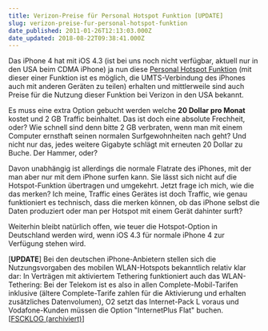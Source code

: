 ```yaml
---
title: Verizon-Preise für Personal Hotspot Funktion [UPDATE]
slug: verizon-preise-fur-personal-hotspot-funktion
date_published: 2011-01-26T12:13:03.000Z
date_updated: 2018-08-22T09:38:41.000Z
---
```


Das iPhone 4 hat mit iOS 4.3 (ist bei uns noch nicht verfügbar, aktuell nur in den USA beim CDMA iPhone) ja nun diese [Personal Hotspot Funktion](__GHOST_URL__/ios-4-3-mit-personal-hotspot-funktion/) (mit dieser einer Funktion ist es möglich, die UMTS-Verbindung des iPhones auch mit anderen Geräten zu teilen) erhalten und mittlerweile sind auch Preise für die Nutzung dieser Funktion bei Verizon in den USA bekannt.

Es muss eine extra Option gebucht werden welche **20 Dollar pro Monat** kostet und 2 GB Traffic beinhaltet. Das ist doch eine absolute Frechheit, oder? Wie schnell sind denn bitte 2 GB verbraten, wenn man mit einem Computer ernsthaft seinen normalen Surfgewohnheiten nach geht? Und nicht nur das, jedes weitere Gigabyte schlägt mit erneuten 20 Dollar zu Buche. Der Hammer, oder?

Davon unabhängig ist allerdings die normale Flatrate des iPhones, mit der man aber nur mit dem iPhone surfen kann. Sie lässt sich nicht auf die Hotspot-Funktion übertragen und umgekehrt. Jetzt frage ich mich, wie die das merken? Ich meine, Traffic eines Gerätes ist doch Traffic, wie genau funktioniert es technisch, dass die merken können, ob das iPhone selbst die Daten produziert oder man per Hotspot mit einem Gerät dahinter surft?

Weiterhin bleibt natürlich offen, wie teuer die Hotspot-Option in Deutschland werden wird, wenn iOS 4.3 für normale iPhone 4 zur Verfügung stehen wird.

[**UPDATE**] Bei den deutschen iPhone-Anbietern stellen sich die Nutzungsvorgaben des mobilen WLAN-Hotspots bekanntlich relativ klar dar: In Verträgen mit aktiviertem Tethering funktioniert auch das WLAN-Tethering: Bei der Telekom ist es also in allen Complete-Mobil-Tarifen inklusive (ältere Complete-Tarife zahlen für die Aktivierung und erhalten zusätzliches Datenvolumen), O2 setzt das Internet-Pack L voraus und Vodafone-Kunden müssen die Option "InternetPlus Flat" buchen. [[FSCKLOG (archiviert)](http://web.archive.org/web/20110128035152/http://www.fscklog.com/2011/01/als-halbgarer-vergleich-personal-hotspot-kostet-bei-verizon-20-pro-monat-extra.html)]
